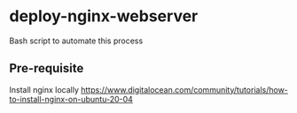 # deploy-nginx-webserver
Bash script to automate this process

## Pre-requisite
Install nginx locally
https://www.digitalocean.com/community/tutorials/how-to-install-nginx-on-ubuntu-20-04
